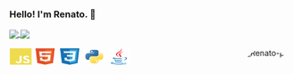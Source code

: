 ### Hello! I'm Renato. 👋

<!--
**renatobmelo/renatobmelo** is a ✨ _special_ ✨ repository because its `README.md` (this file) appears on your GitHub profile.

Here are some ideas to get you started:

- 🔭 I’m currently working on ...
- 🌱 I’m currently learning ...
- 👯 I’m looking to collaborate on ...
- 🤔 I’m looking for help with ...
- 💬 Ask me about ...
- 📫 How to reach me: ...
- 😄 Pronouns: ...
- ⚡ Fun fact: ...
-->

<div>
  <a href="https://github.com/anuraghazra/github-readme-stats">
    <img height = "180em" align="center" src="https://github-readme-stats.vercel.app/api?username=renatobmelo&hide=stars,prs,issues&show_icons=true&theme=dracula" />
  </a>
  <a href="https://github.com/anuraghazra/convoychat">
    <img height = "180em" align="center" src="https://github-readme-stats.vercel.app/api/top-langs/?username=renatobmelo&theme=dracula&layout=compact" />
  </a>
</div>

<div style="display: inline_block"><br>
  <img align="center" alt="Renato-Js" height="30" width="40" src="https://raw.githubusercontent.com/devicons/devicon/master/icons/javascript/javascript-plain.svg">
  <img align="center" alt="Renato-HTML" height="30" width="40" src="https://raw.githubusercontent.com/devicons/devicon/master/icons/html5/html5-original.svg">
  <img align="center" alt="Renato-CSS" height="30" width="40" src="https://raw.githubusercontent.com/devicons/devicon/master/icons/css3/css3-original.svg">
  <img align="center" alt="Renato-Python" height="30" width="40" src="https://raw.githubusercontent.com/devicons/devicon/master/icons/python/python-original.svg">
  <img align="center" alt="Renato-Java" height="30" width="40" src=" https://raw.githubusercontent.com/devicons/devicon/master/icons/java/java-original.svg">
  <img align="right" alt="Renato-pic" height="150" style="border-radius:50px;" src="https://i.ibb.co/3F9sJfB/Novo-Projeto-14.png"> 
</div>
